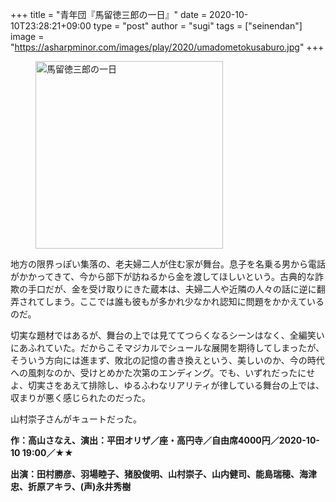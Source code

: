 +++
title = "青年団『馬留徳三郎の一日』"
date = 2020-10-10T23:28:21+09:00
type = "post"
author = "sugi"
tags = ["seinendan"]
image = "https://asharpminor.com/images/play/2020/umadometokusaburo.jpg"
+++
<figure class="alignleft"><img src="/images/play/2020/umadometokusaburo.jpg" alt="馬留徳三郎の一日" style="width: 300px !important;"></figure>

地方の限界っぽい集落の、老夫婦二人が住む家が舞台。息子を名乗る男から電話がかかってきて、今から部下が訪ねるから金を渡してほしいという。古典的な詐欺の手口だが、金を受け取りにきた蔵本は、夫婦二人や近隣の人々の話に逆に翻弄されてしまう。ここでは誰も彼もが多かれ少なかれ認知に問題をかかえているのだ。

切実な題材ではあるが、舞台の上では見ててつらくなるシーンはなく、全編笑いにあふれていた。だからこそマジカルでシュールな展開を期待してしまったが、そういう方向には進まず、敗北の記憶の書き換えという、美しいのか、今の時代への風刺なのか、受けとめかた次第のエンディング。でも、いずれだったにせよ、切実さをあえて排除し、ゆるふわなリアリティが律している舞台の上では、収まりが悪く感じられたのだった。

山村崇子さんがキュートだった。

**作：高山さなえ、演出：平田オリザ／座・高円寺／自由席4000円／2020-10-10 19:00／★★**

**出演：田村勝彦、羽場睦子、猪股俊明、山村崇子、山内健司、能島瑞穂、海津忠、折原アキラ、(声)永井秀樹**
